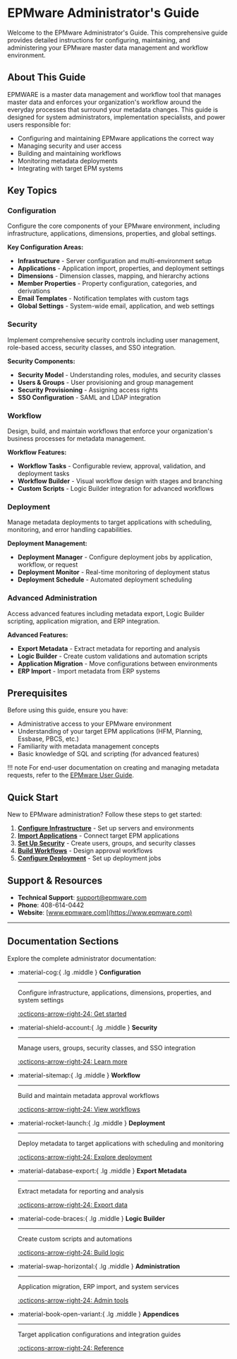 # EPMware Administrator's Guide

Welcome to the EPMware Administrator's Guide. This comprehensive guide provides detailed instructions for configuring, maintaining, and administering your EPMware master data management and workflow environment.

## About This Guide

EPMWARE is a master data management and workflow tool that manages master data and enforces your organization's workflow around the everyday processes that surround your metadata changes. This guide is designed for system administrators, implementation specialists, and power users responsible for:

- Configuring and maintaining EPMware applications the correct way
- Managing security and user access
- Building and maintaining workflows
- Monitoring metadata deployments
- Integrating with target EPM systems


## Key Topics

### Configuration
Configure the core components of your EPMware environment, including infrastructure, applications, dimensions, properties, and global settings.

**Key Configuration Areas:**

- **Infrastructure** - Server configuration and multi-environment setup
- **Applications** - Application import, properties, and deployment settings
- **Dimensions** - Dimension classes, mapping, and hierarchy actions
- **Member Properties** - Property configuration, categories, and derivations
- **Email Templates** - Notification templates with custom tags
- **Global Settings** - System-wide email, application, and web settings

### Security
Implement comprehensive security controls including user management, role-based access, security classes, and SSO integration.

**Security Components:**

- **Security Model** - Understanding roles, modules, and security classes
- **Users & Groups** - User provisioning and group management
- **Security Provisioning** - Assigning access rights
- **SSO Configuration** - SAML and LDAP integration

### Workflow
Design, build, and maintain workflows that enforce your organization's business processes for metadata management.

**Workflow Features:**

- **Workflow Tasks** - Configurable review, approval, validation, and deployment tasks
- **Workflow Builder** - Visual workflow design with stages and branching
- **Custom Scripts** - Logic Builder integration for advanced workflows

### Deployment
Manage metadata deployments to target applications with scheduling, monitoring, and error handling capabilities.

**Deployment Management:**

- **Deployment Manager** - Configure deployment jobs by application, workflow, or request
- **Deployment Monitor** - Real-time monitoring of deployment status
- **Deployment Schedule** - Automated deployment scheduling

### Advanced Administration
Access advanced features including metadata export, Logic Builder scripting, application migration, and ERP integration.

**Advanced Features:**

- **Export Metadata** - Extract metadata for reporting and analysis
- **Logic Builder** - Create custom validations and automation scripts
- **Application Migration** - Move configurations between environments
- **ERP Import** - Import metadata from ERP systems

## Prerequisites

Before using this guide, ensure you have:

- Administrative access to your EPMware environment
- Understanding of your target EPM applications (HFM, Planning, Essbase, PBCS, etc.)
- Familiarity with metadata management concepts
- Basic knowledge of SQL and scripting (for advanced features)

!!! note
    For end-user documentation on creating and managing metadata requests, refer to the [EPMware User Guide](../user-guide/).

## Quick Start

New to EPMware administration? Follow these steps to get started:

1. **[Configure Infrastructure](configuration/infrastructure.md)** - Set up servers and environments
2. **[Import Applications](configuration/applications.md#application-create-and-import)** - Connect target EPM applications
3. **[Set Up Security](security/)** - Create users, groups, and security classes
4. **[Build Workflows](workflow/)** - Design approval workflows
5. **[Configure Deployment](deployment/)** - Set up deployment jobs

## Support & Resources

- **Technical Support**: support@epmware.com
- **Phone**: 408-614-0442
- **Website**: [www.epmware.com](https://www.epmware.com)

---

## Documentation Sections

Explore the complete administrator documentation:

<div class="grid cards" markdown>

-   :material-cog:{ .lg .middle } **Configuration**

    ---

    Configure infrastructure, applications, dimensions, properties, and system settings

    [:octicons-arrow-right-24: Get started](configuration/)

-   :material-shield-account:{ .lg .middle } **Security**

    ---

    Manage users, groups, security classes, and SSO integration

    [:octicons-arrow-right-24: Learn more](security/)

-   :material-sitemap:{ .lg .middle } **Workflow**

    ---

    Build and maintain metadata approval workflows

    [:octicons-arrow-right-24: View workflows](workflow/)

-   :material-rocket-launch:{ .lg .middle } **Deployment**

    ---

    Deploy metadata to target applications with scheduling and monitoring

    [:octicons-arrow-right-24: Explore deployment](deployment/)

-   :material-database-export:{ .lg .middle } **Export Metadata**

    ---

    Extract metadata for reporting and analysis

    [:octicons-arrow-right-24: Export data](export/)

-   :material-code-braces:{ .lg .middle } **Logic Builder**

    ---

    Create custom scripts and automations

    [:octicons-arrow-right-24: Build logic](logic-builder/)

-   :material-swap-horizontal:{ .lg .middle } **Administration**

    ---

    Application migration, ERP import, and system services

    [:octicons-arrow-right-24: Admin tools](administration/)

-   :material-book-open-variant:{ .lg .middle } **Appendices**

    ---

    Target application configurations and integration guides

    [:octicons-arrow-right-24: Reference](appendices/)

</div>
